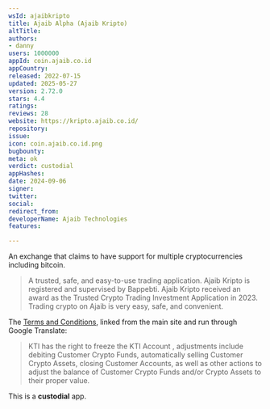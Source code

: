 ```yaml
---
wsId: ajaibkripto
title: Ajaib Alpha (Ajaib Kripto)
altTitle: 
authors:
- danny
users: 1000000
appId: coin.ajaib.co.id
appCountry: 
released: 2022-07-15
updated: 2025-05-27
version: 2.72.0
stars: 4.4
ratings: 
reviews: 28
website: https://kripto.ajaib.co.id/
repository: 
issue: 
icon: coin.ajaib.co.id.png
bugbounty: 
meta: ok
verdict: custodial
appHashes: 
date: 2024-09-06
signer: 
twitter: 
social: 
redirect_from: 
developerName: Ajaib Technologies
features: 

---
```


An exchange that claims to have support for multiple cryptocurrencies including bitcoin.

> A trusted, safe, and easy-to-use trading application. Ajaib Kripto is registered and supervised by Bappebti. Ajaib Kripto received an award as the Trusted Crypto Trading Investment Application in 2023. Trading crypto on Ajaib is very easy, safe, and convenient.

The [Terms and Conditions](https://kripto-login.ajaib.co.id/tnc/coin), linked from the main site and run through Google Translate:

> KTI has the right to freeze the KTI Account , adjustments include debiting Customer Crypto Funds, automatically selling Customer Crypto Assets, closing Customer Accounts, as well as other actions to adjust the balance of Customer Crypto Funds and/or Crypto Assets to their proper value. 

This is a **custodial** app.
